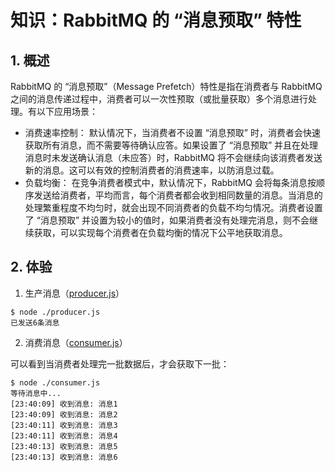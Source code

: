 # 知识：RabbitMQ 的 “消息预取” 特性

## 1. 概述

RabbitMQ 的 “消息预取”（Message Prefetch）特性是指在消费者与 RabbitMQ 之间的消息传递过程中，消费者可以一次性预取（或批量获取）多个消息进行处理。有以下应用场景：

- 消费速率控制： 默认情况下，当消费者不设置 “消息预取” 时，消费者会快速获取所有消息，而不需要等待确认应答。如果设置了 “消息预取” 并且在处理消息时未发送确认消息（未应答）时，RabbitMQ 将不会继续向该消费者发送新的消息。这可以有效的控制消费者的消费速率，以防消息过载。
- 负载均衡： 在竞争消费者模式中，默认情况下，RabbitMQ 会将每条消息按顺序发送给消费者，平均而言，每个消费者都会收到相同数量的消息。当消息的处理繁重程度不均匀时，就会出现不同消费者的负载不均匀情况。消费者设置了 “消息预取” 并设置为较小的值时，如果消费者没有处理完消息，则不会继续获取，可以实现每个消费者在负载均衡的情况下公平地获取消息。

## 2. 体验

1. 生产消息（[producer.js](producer.js)）

```shell
$ node ./producer.js
已发送6条消息
```

2. 消费消息（[consumer.js](consumer.js)）

可以看到当消费者处理完一批数据后，才会获取下一批：

```shell
$ node ./consumer.js
等待消息中...
[23:40:09] 收到消息: 消息1
[23:40:09] 收到消息: 消息2
[23:40:11] 收到消息: 消息3
[23:40:11] 收到消息: 消息4
[23:40:13] 收到消息: 消息5
[23:40:13] 收到消息: 消息6
```
